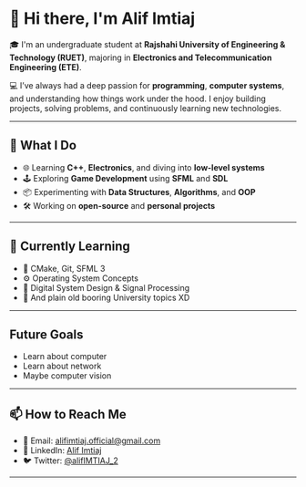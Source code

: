 # 👋 Hi there, I'm Alif Imtiaj

🎓 I'm an undergraduate student at **Rajshahi University of Engineering & Technology (RUET)**, majoring in **Electronics and Telecommunication Engineering (ETE)**.

💻 I’ve always had a deep passion for **programming**, **computer systems**, and understanding how things work under the hood. I enjoy building projects, solving problems, and continuously learning new technologies.

---

## 🚀 What I Do

- 🌐 Learning **C++**, **Electronics**, and diving into **low-level systems**
- 🕹️ Exploring **Game Development** using **SFML** and **SDL**
- 📦 Experimenting with **Data Structures**, **Algorithms**, and **OOP**
- 🛠️ Working on **open-source** and **personal projects**

---


## 🧠 Currently Learning

- 🔧 CMake, Git, SFML 3
- ⚙️ Operating System Concepts
- 🔬 Digital System Design & Signal Processing
- 📖 And plain old booring University topics XD

---

## Future Goals
- Learn about computer
- Learn about network
- Maybe computer vision

---

## 📫 How to Reach Me

- 📧 Email: [alifimtiaj.official@gmail.com](mailto:alifimtiaj.official@gmail.com)
- 💼 LinkedIn: [Alif Imtiaj](https://www.linkedin.com/in/alif-imtiaj-0ab576154/)
- 🐦 Twitter: [@alifIMTIAJ_2](https://twitter.com/alifIMTIAJ_2)

---
